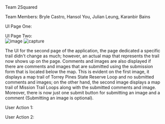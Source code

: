 Team 2Squared

Team Members: Bryle Castro, Hansol You, Julian Leung, Karanbir Bains

UI Page One:


UI Page Two:  
![image](https://user-images.githubusercontent.com/7214905/40106495-d02371da-58aa-11e8-913b-fe1624918715.png)
![capture](https://user-images.githubusercontent.com/7214905/40106704-4b1c894e-58ab-11e8-92ed-536fb042b69b.PNG)

The UI for the second page of the application, the page dedicated a specific trail didn't change as much; however,
an actual map that represents the trail now shows up on the page. Comments and images are also displayed if there are
comments and images that are submitted using the submission form that is located below the map. This is evident on the
first image, it displays a map trail of Torrey Pines State Reserve Loop and no submitted comments and images; on the other
hand, the second image  displays a map trail of Mission Trail Loops along with the submitted comments and image. Moreover,
there is now just one submit button for submitting an image and a comment (Submitting an image is optional).

User Action 1: 



User Action 2: 
